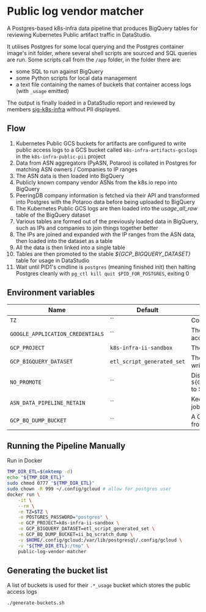 # Public log vendor matcher

A Postgres-based k8s-infra data pipeline that produces BigQuery tables for reviewing Kubernetes Public artifact traffic in DataStudio.

It utilises Postgres for some local querying and the Postgres container image's init folder, where several shell scripts are sourced and SQL queries are run.
Some scripts call from the `/app` folder, in the folder there are:

- some SQL to run against BigQuery
- some Python scripts for local data management
- a text file containing the names of buckets that container access logs (with `_usage` emitted)

The output is finally loaded in a DataStudio report and reviewed by members [sig-k8s-infra](https://github.com/kubernetes/community/blob/master/sig-k8s-infra/README.md) without PII displayed.

## Flow

1. Kubernetes Public GCS buckets for artifacts are configured to write public access logs to a GCS bucket called `k8s-infra-artifacts-gcslogs` in the `k8s-infra-public-pii` project
2. Data from ASN aggregators (PyASN, Potaroo) is collated in Postgres for matching ASN owners / Companies to IP ranges
3. The ASN data is then loaded into BigQuery
4. Publicly known company vendor ASNs from the k8s.io repo into BigQuery
5. PeeringDB company information is fetched via their API and transformed into Postgres with the Potaroo data before being uploaded to BigQuery
6. The Kubernetes Public GCS logs are then loaded into the _usage_all_raw_ table of the BigQuery dataset
7. Various tables are formed out of the previously loaded data in BigQuery, such as IPs and companies to join things together better
8. The IPs are joined and expanded with the IP ranges from the ASN data, then loaded into the dataset as a table
9. All the data is then linked into a single table
10. Tables are then promoted to the stable _${GCP_BIGQUERY_DATASET}_ table for usage in DataStudio
11. Wait until PID1's cmdline is `postgres` (meaning finished init) then halting Postgres cleanly with `pg_ctl kill quit $PID_FOR_POSTGRES`, exiting 0

## Environment variables

| Name                             | Default                    | Description                                                                           |
| -------------------------------- | -------------------------- | ------------------------------------------------------------------------------------- |
| `TZ`                             | ``                         | Container time zone                                                                   |
| `GOOGLE_APPLICATION_CREDENTIALS` | ``                         | The path to the GCP service account json key                                          |
| `GCP_PROJECT`                    | `k8s-infra-ii-sandbox`     | The project to target                                                                 |
| `GCP_BIGQUERY_DATASET`           | `etl_script_generated_set` | The dataset and basename to write to (appends date)                                   |
| `NO_PROMOTE`                     | ``                         | Disable the promotion of `${GCP_BIGQUERY_DATASET}_${DATE}` to ${GCP_BIGQUERY_DATASET} |
| `ASN_DATA_PIPELINE_RETAIN`       | ``                         | Keeps Postgres running after the job has completed                                    |
| `GCP_BQ_DUMP_BUCKET`             | ``                         | A GCP bucket to dump content from BigQuery                                            |

## Running the Pipeline Manually

Run in Docker

```bash
TMP_DIR_ETL=$(mktemp -d)
echo "${TMP_DIR_ETL}"
sudo chmod 0777 "${TMP_DIR_ETL}"
sudo chown -R 999 ~/.config/gcloud # allow for postgres user
docker run \
    -it \
    --rm \
    -e TZ=$TZ \
    -e POSTGRES_PASSWORD="postgres" \
    -e GCP_PROJECT=k8s-infra-ii-sandbox \
    -e GCP_BIGQUERY_DATASET=etl_script_generated_set \
    -e GCP_BQ_DUMP_BUCKET=ii_bq_scratch_dump \
    -v $HOME/.config/gcloud:/var/lib/postgresql/.config/gcloud \
    -v "${TMP_DIR_ETL}:/tmp" \
    public-log-vendor-matcher
```

## Generating the bucket list

A list of buckets is used for their `.*_usage` bucket which stores the public access logs

```bash
./generate-buckets.sh
```
